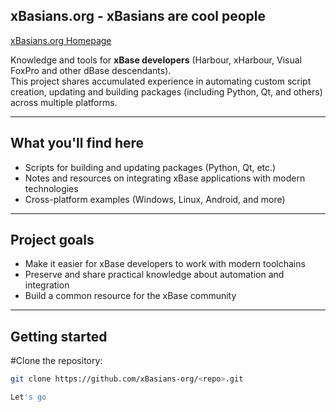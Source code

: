 ## xBasians.org - xBasians are cool people
[xBasians.org Homepage](https://xBasians-org.github.io)

Knowledge and tools for **xBase developers** (Harbour, xHarbour, Visual FoxPro and other dBase descendants).  
This project shares accumulated experience in automating custom script creation, updating and building packages (including Python, Qt, and others) across multiple platforms.

---

## What you'll find here
- Scripts for building and updating packages (Python, Qt, etc.)
- Notes and resources on integrating xBase applications with modern technologies
- Cross-platform examples (Windows, Linux, Android, and more)

---

## Project goals
- Make it easier for xBase developers to work with modern toolchains  
- Preserve and share practical knowledge about automation and integration  
- Build a common resource for the xBase community  

---

## Getting started

#Clone the repository:
   ```bash
   git clone https://github.com/xBasians-org/<repo>.git

  Let's go
